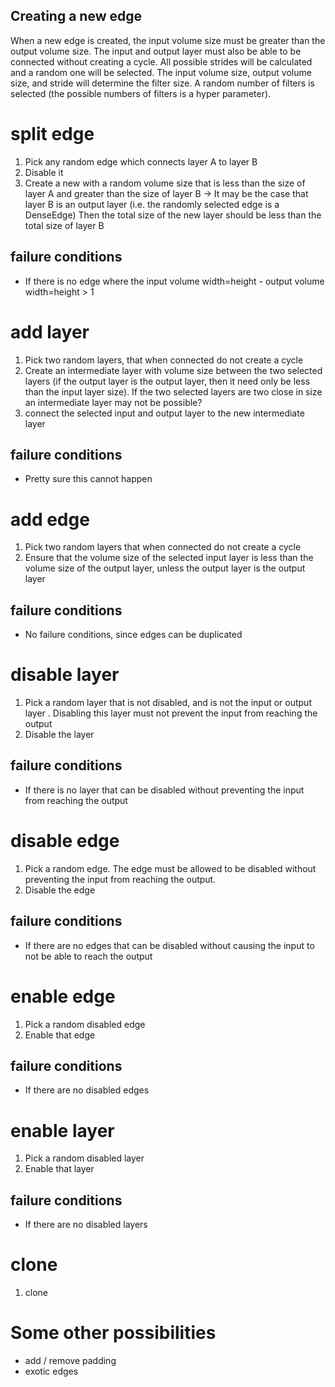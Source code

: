 ## Creating a new edge
When a new edge is created, the input volume size must be greater than the output volume size.
The input and output layer must also be able to be connected without creating a cycle.
All possible strides will be calculated and a random one will be selected.
The input volume size, output volume size, and stride will determine the filter size.
A random number of filters is selected (the possible numbers of filters is a hyper parameter).

# split edge
1. Pick any random edge which connects layer A to layer B
2. Disable it
3. Create a new with a random volume size that is less than the size of layer A and greater than the size of layer B
    ->  It may be the case that layer B is an output layer (i.e. the randomly selected edge is a DenseEdge)
        Then the total size of the new layer should be less than the total size of layer B
## failure conditions
- If there is no edge where the input volume width=height - output volume width=height > 1

# add layer
1. Pick two random layers, that when connected do not create a cycle
2. Create an intermediate layer with volume size between the two selected layers (if the output layer is the output layer,
    then it need only be less than the input layer size). If the two selected layers are two close in size an intermediate layer may not be possible?
3. connect the selected input and output layer to the new intermediate layer
## failure conditions
- Pretty sure this cannot happen

# add edge
1. Pick two random layers that when connected do not create a cycle
2. Ensure that the volume size of the selected input layer is less than the volume size of the output layer, unless the output layer is the output layer
## failure conditions
- No failure conditions, since edges can be duplicated

# disable layer
1. Pick a random layer that is not disabled, and is not the input or output layer
. Disabling this layer must not prevent the input from reaching the output
2. Disable the layer
## failure conditions
- If there is no layer that can be disabled without preventing the input from reaching the output

# disable edge
1. Pick a random edge. The edge must be allowed to be disabled without preventing the input from reaching the output.
2. Disable the edge
## failure conditions
- If there are no edges that can be disabled without causing the input to not be able to reach the output

# enable edge
1. Pick a random disabled edge
2. Enable that edge
## failure conditions
- If there are no disabled edges

# enable layer
1. Pick a random disabled layer
2. Enable that layer
## failure conditions
- If there are no disabled layers

# clone
1. clone


# Some other possibilities
- add / remove padding
- exotic edges
